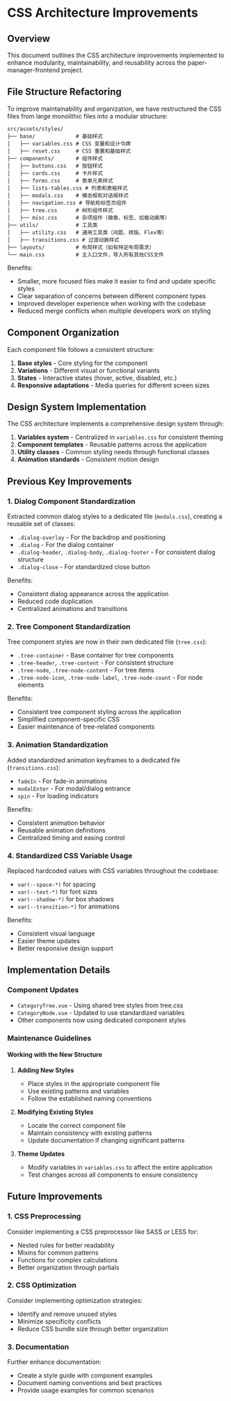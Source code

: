 # CSS Architecture Improvements

## Overview

This document outlines the CSS architecture improvements implemented to enhance modularity, maintainability, and reusability across the paper-manager-frontend project.

## File Structure Refactoring

To improve maintainability and organization, we have restructured the CSS files from large monolithic files into a modular structure:

```text
src/assets/styles/
├── base/             # 基础样式
│   ├── variables.css # CSS 变量和设计令牌
│   ├── reset.css     # CSS 重置和基础样式
├── components/       # 组件样式
│   ├── buttons.css   # 按钮样式
│   ├── cards.css     # 卡片样式
│   ├── forms.css     # 表单元素样式
│   ├── lists-tables.css # 列表和表格样式
│   ├── modals.css    # 模态框和对话框样式
│   ├── navigation.css # 导航和标签页组件
│   ├── tree.css      # 树形组件样式
│   ├── misc.css      # 杂项组件（徽章、标签、加载动画等）
├── utils/            # 工具类
│   ├── utility.css   # 通用工具类（间距、排版、Flex等）
│   ├── transitions.css # 过渡动画样式
├── layouts/          # 布局样式（如有特定布局需求）
└── main.css          # 主入口文件，导入所有其他CSS文件
```

Benefits:

- Smaller, more focused files make it easier to find and update specific styles
- Clear separation of concerns between different component types
- Improved developer experience when working with the codebase
- Reduced merge conflicts when multiple developers work on styling

## Component Organization

Each component file follows a consistent structure:

1. **Base styles** - Core styling for the component
2. **Variations** - Different visual or functional variants
3. **States** - Interactive states (hover, active, disabled, etc.)
4. **Responsive adaptations** - Media queries for different screen sizes

## Design System Implementation

The CSS architecture implements a comprehensive design system through:

1. **Variables system** - Centralized in `variables.css` for consistent theming
2. **Component templates** - Reusable patterns across the application
3. **Utility classes** - Common styling needs through functional classes
4. **Animation standards** - Consistent motion design

## Previous Key Improvements

### 1. Dialog Component Standardization

Extracted common dialog styles to a dedicated file (`modals.css`), creating a reusable set of classes:

- `.dialog-overlay` - For the backdrop and positioning
- `.dialog` - For the dialog container
- `.dialog-header`, `.dialog-body`, `.dialog-footer` - For consistent dialog structure
- `.dialog-close` - For standardized close button

Benefits:

- Consistent dialog appearance across the application
- Reduced code duplication
- Centralized animations and transitions

### 2. Tree Component Standardization

Tree component styles are now in their own dedicated file (`tree.css`):

- `.tree-container` - Base container for tree components
- `.tree-header`, `.tree-content` - For consistent structure
- `.tree-node`, `.tree-node-content` - For tree items
- `.tree-node-icon`, `.tree-node-label`, `.tree-node-count` - For node elements

Benefits:

- Consistent tree component styling across the application
- Simplified component-specific CSS
- Easier maintenance of tree-related components

### 3. Animation Standardization

Added standardized animation keyframes to a dedicated file (`transitions.css`):

- `fadeIn` - For fade-in animations
- `modalEnter` - For modal/dialog entrance
- `spin` - For loading indicators

Benefits:

- Consistent animation behavior
- Reusable animation definitions
- Centralized timing and easing control

### 4. Standardized CSS Variable Usage

Replaced hardcoded values with CSS variables throughout the codebase:

- `var(--space-*)` for spacing
- `var(--text-*)` for font sizes
- `var(--shadow-*)` for box shadows
- `var(--transition-*)` for animations

Benefits:

- Consistent visual language
- Easier theme updates
- Better responsive design support

## Implementation Details

### Component Updates

- `CategoryTree.vue` - Using shared tree styles from tree.css
- `CategoryNode.vue` - Updated to use standardized variables
- Other components now using dedicated component styles

### Maintenance Guidelines

#### Working with the New Structure

1. **Adding New Styles**

   - Place styles in the appropriate component file
   - Use existing patterns and variables
   - Follow the established naming conventions

2. **Modifying Existing Styles**

   - Locate the correct component file
   - Maintain consistency with existing patterns
   - Update documentation if changing significant patterns

3. **Theme Updates**

   - Modify variables in `variables.css` to affect the entire application
   - Test changes across all components to ensure consistency

## Future Improvements

### 1. CSS Preprocessing

Consider implementing a CSS preprocessor like SASS or LESS for:

- Nested rules for better readability
- Mixins for common patterns
- Functions for complex calculations
- Better organization through partials

### 2. CSS Optimization

Consider implementing optimization strategies:

- Identify and remove unused styles
- Minimize specificity conflicts
- Reduce CSS bundle size through better organization

### 3. Documentation

Further enhance documentation:

- Create a style guide with component examples
- Document naming conventions and best practices
- Provide usage examples for common scenarios
